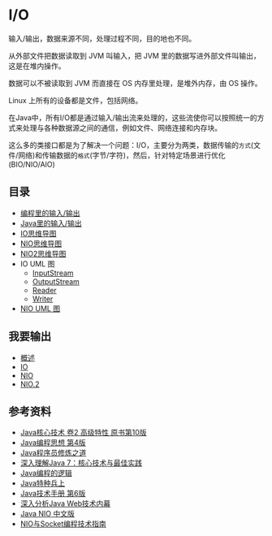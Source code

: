 #   I/O

输入/输出，数据来源不同，处理过程不同，目的地也不同。

从外部文件把数据读取到 JVM 叫输入，把 JVM 里的数据写进外部文件叫输出，这是在堆内操作。

数据可以不被读取到 JVM 而直接在 OS 内存里处理，是堆外内存，由 OS 操作。

Linux 上所有的设备都是文件，包括网络。

在Java中，所有I/O都是通过输入/输出流来处理的，这些流使你可以按照统一的方式来处理与各种数据源之间的通信，例如文件、网络连接和内存块。

这么多的类接口都是为了解决一个问题：I/O，主要分为两类，数据传输的`方式`(文件/网络)和传输数据的`格式`(字节/字符)，然后，针对特定场景进行优化(BIO/NIO/AIO)



##  目录
-   [编程里的输入/输出](http://assets.processon.com/chart_image/5de475dae4b0d1f8f2c71681.png)
-   [Java里的输入/输出](http://assets.processon.com/chart_image/5ba305fce4b0534c9be411a6.png)
-   [IO思维导图](http://assets.processon.com/chart_image/5df5c25be4b004cc9a304392.png)
-   [NIO思维导图](http://assets.processon.com/chart_image/5df5c31ae4b0cfc88c3831c0.png)
-   [NIO2思维导图](http://assets.processon.com/chart_image/5df5c378e4b06f5f145b8be2.png)
-   IO UML 图
    -   [InputStream](http://assets.processon.com/chart_image/5df5ca0fe4b06f5f145b92c3.png)
    -   [OutputStream](http://assets.processon.com/chart_image/5dfa41ebe4b010171a4c8665.png)
    -   [Reader](http://assets.processon.com/chart_image/5dfb7b90e4b0fa593e07d4f1.png)
    -   [Writer](http://assets.processon.com/chart_image/5dfb7f06e4b06c8b0bb66673.png)
-   [NIO UML 图](http://assets.processon.com/chart_image/5dfe1404e4b0250e8ae62d94.png)


##  我要输出
-   [概述](bbb/README.md)
-   [IO](bbb/101x.md)
-   [NIO](bbb/201x.md)
-   [NIO.2](bbb/301x.md)


##  参考资料
-   [Java核心技术 卷2 高级特性 原书第10版](books/b001/README.md)
-   [Java编程思想 第4版](books/b002/README.md)
-   [Java程序员修炼之道](books/b003/README.md)
-   [深入理解Java 7：核心技术与最佳实践](books/b004/README.md)
-   [Java编程的逻辑](books/b005/README.md)
-   [Java特种兵上](books/b006/README.md)
-   [Java技术手册 第6版](books/b007/README.md)
-   [深入分析Java Web技术内幕](books/b008/README.md)
-   [Java NIO 中文版](books/b009/README.md)
-   [NIO与Socket编程技术指南](books/b010/README.md)

